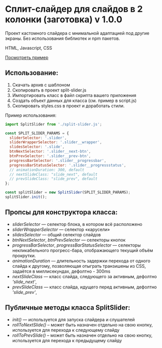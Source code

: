 # Сплит-слайдер для слайдов в 2 колонки (заготовка) v 1.0.0
Проект кастомного слайдера с мнимальной адаптацией под другие экраны. Без использования библиотек и npm пакетов.

HTML, Javascript, CSS

[Посмотреть пример](https://alexeygamovwvs.github.io/split-slider/)

## Использование:

1. Скачать архив с шаблоном
2. Скопировать в проект split-slider.js
3. Импортировать класс в файл скрипта вашего приложения
4. Создать объект данных для класса (см. пример в script.js)
5. Скопировать styles.css в проект и доработать стили.

Пример использования:

```javascript
import SplitSlider from './split-slider.js';

const SPLIT_SLIDER_PARAMS = {
  sliderSelector: '.slider',
  sliderWrapperSelector: '.slider__wrapper',
  slidesSelector: '.slide',
  btnNextSelector: '.slider__next-btn',
  btnPrevSelector: '.slider__prev-btn',
  progressBarSelector: '.slider__progressbar',
  progressBarStatusSelector: '.slider__progressstatus',
  // animationDuration: 300, default
  // nextSlideClass: "slide_next", default
  // prevSlideClass: "slide_prev", default
};

const splitSlider = new SplitSlider(SPLIT_SLIDER_PARAMS);
splitSlider.init();
```

## Пропсы для конструктора класса:

- *sliderSelector* — селектор блока, в котором всё расположено
- *sliderWrapperSelector* — селектор «карусели»
- *slidesSelector* — общий селектор слайдов
- *btnNextSelector*, *btnPrevSelector* — селекторы кнопок
- *progressBarSelector*, *progressBarStatusSelector* — селекторы некликабельного прогресс-бара, отображающего текущий объём прокрутки.
- *animationDuration* — длительность задержки перехода от одного слайда к другому, позволяющая отыграть транзишены из CSS, задаётся в миллисекундах, дефолтно - 300ms
- *nextSlideClass* — класс слайда, следующего за активным, дефолтно *'slide_next'*,
- *prevSlideClass* — класс слайда, идущего перед активным, дефолтно *'slide_prev'*,

## Публичные методы класса SplitSlider:

- *init()* — используется для запуска слайдера и слушателей
- *rollToNextSlide()* – может быть назначен отдельно на свою кнопку, используется для перехода к следующему слайду
- *rollToPrevSlide()* – может быть назначен отдельно на свою кнопку, используется для перехода к предыдущему слайду
